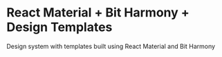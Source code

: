 # React Material + Bit Harmony + Design Templates
Design system with templates built using React Material and Bit Harmony
